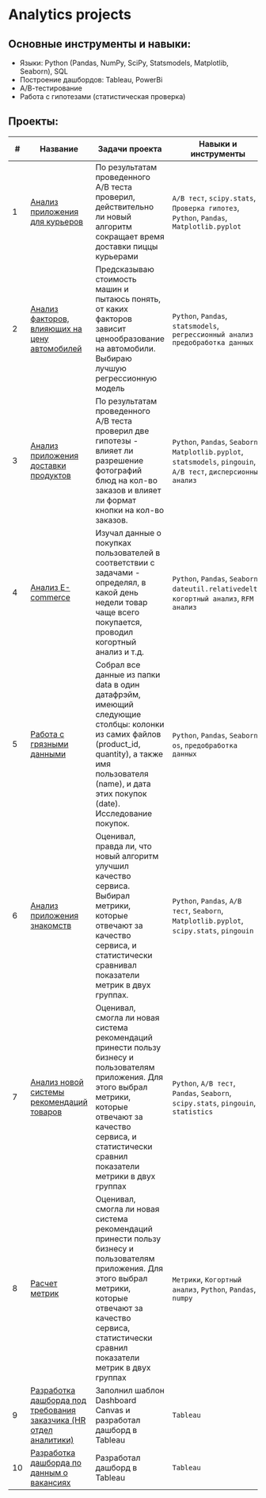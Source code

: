 # Analytics projects


## Основные инструменты и навыки:
- Языки: Python (Pandas, NumPy, SciPy, Statsmodels, Matplotlib, Seaborn), SQL
- Построение дашбордов: Tableau, PowerBi
- А/В-тестирование
- Работа с гипотезами (статистическая проверка)

## Проекты:
| # | Название | Задачи проекта                                                   | Навыки и инструменты           |  
| --|-----------|-------------------|------------------------------------------------------------------|
| 1 | [Анализ приложения для курьеров](Courier_app_analysis/) |По результатам проведенного А/B теста проверил, действительно ли новый алгоритм сокращает время доставки пиццы курьерами| `A/B тест`, `scipy.stats`, `Проверка гипотез`, `Python`, `Pandas`, `Matplotlib.pyplot`|
| 2 | [Анализ факторов, влияющих на цену автомобилей](Car_cost_prediction/) |  Предсказываю стоимость машин и пытаюсь понять, от каких факторов зависит ценообразование на автомобили. Выбираю лучшую регрессионную модель | `Python`, `Pandas`, `statsmodels`, `регрессионный анализ` `предобработка данных` |
| 3 | [Анализ приложения доставки продуктов](Food_delivery_analysis/) | По результатам проведенного A/B теста проверил две гипотезы - влияет ли разрешение фотографий блюд на кол-во заказов и влияет ли формат кнопки на кол-во заказов. | `Python`, `Pandas`, `Seaborn`, `Matplotlib.pyplot`, `statsmodels`, `pingouin`, `A/B тест`, `дисперсионный анализ` |
| 4 | [Анализ E-commerce](Researching_e-commerce/) | Изучал данные о покупках пользователей в соответствии с задачами - определял, в какой день недели товар чаще всего покупается, проводил когортный анализ и т.д. | `Python`, `Pandas`, `Seaborn`, `dateutil.relativedelta`, `когортный анализ`, `RFM анализ`|
| 5 | [Работа с грязными данными](Dirty_data_collection/) | Собрал все данные из папки data в один датафрэйм, имеющий следующие столбцы: колонки из самих файлов (product_id, quantity), а также имя пользователя (name), и дата этих покупок (date). Исследование покупок. | `Python`, `Pandas`, `Seaborn`, `os`, `предобработка данных` |
| 6 | [Анализ приложения знакомств](Dating_app_analysis/) | Оценивал, правда ли, что новый алгоритм улучшил качество сервиса. Выбирал метрики, которые отвечают за качество сервиса, и статистически сравнивал показатели метрик в двух группах.|`Python`, `Pandas`, `A/B тест`, `Seaborn`, `Matplotlib.pyplot`, `scipy.stats`, `pingouin` |
| 7 | [Анализ новой системы рекомендаций товаров](Delivery_service_analysis/) | Оценивал, смогла ли новая система рекомендаций принести пользу бизнесу и пользователям приложения. Для этого выбрал метрики, которые отвечают за качество сервиса, и статистически сравнил показатели метрики в двух группах|`Python`,  `A/B тест`, `Pandas`, `Seaborn`, `scipy.stats`, `pingouin`, `statistics` |
| 8 | [Расчет метрик](Metrics_analysis/)| Оценивал, смогла ли новая система рекомендаций принести пользу бизнесу и пользователям приложения. Для этого выбрал метрики, которые отвечают за качество сервиса, статистически сравнил показатели метрик в двух группах|`Метрики`, `Когортный анализ`, `Python`, `Pandas`, `numpy`  |
| 9 | [Разработка дашборда под требования заказчика (HR отдел аналитики)](Vizualization_projects/Tableau/HR_analytics_project/) | Заполнил шаблон Dashboard Canvas и разработал дашборд в Tableau|`Tableau`  |
| 10 | [Разработка дашборда по данным о вакансиях](Vizualization_projects/Tableau/Data_analytics_vacancies) | Разработал дашборд в Tableau|`Tableau` |
